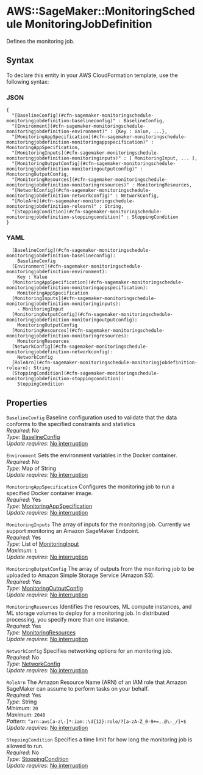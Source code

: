 # AWS::SageMaker::MonitoringSchedule MonitoringJobDefinition<a name="aws-properties-sagemaker-monitoringschedule-monitoringjobdefinition"></a>

Defines the monitoring job\.

## Syntax<a name="aws-properties-sagemaker-monitoringschedule-monitoringjobdefinition-syntax"></a>

To declare this entity in your AWS CloudFormation template, use the following syntax:

### JSON<a name="aws-properties-sagemaker-monitoringschedule-monitoringjobdefinition-syntax.json"></a>

```
{
  "[BaselineConfig](#cfn-sagemaker-monitoringschedule-monitoringjobdefinition-baselineconfig)" : BaselineConfig,
  "[Environment](#cfn-sagemaker-monitoringschedule-monitoringjobdefinition-environment)" : {Key : Value, ...},
  "[MonitoringAppSpecification](#cfn-sagemaker-monitoringschedule-monitoringjobdefinition-monitoringappspecification)" : MonitoringAppSpecification,
  "[MonitoringInputs](#cfn-sagemaker-monitoringschedule-monitoringjobdefinition-monitoringinputs)" : [ MonitoringInput, ... ],
  "[MonitoringOutputConfig](#cfn-sagemaker-monitoringschedule-monitoringjobdefinition-monitoringoutputconfig)" : MonitoringOutputConfig,
  "[MonitoringResources](#cfn-sagemaker-monitoringschedule-monitoringjobdefinition-monitoringresources)" : MonitoringResources,
  "[NetworkConfig](#cfn-sagemaker-monitoringschedule-monitoringjobdefinition-networkconfig)" : NetworkConfig,
  "[RoleArn](#cfn-sagemaker-monitoringschedule-monitoringjobdefinition-rolearn)" : String,
  "[StoppingCondition](#cfn-sagemaker-monitoringschedule-monitoringjobdefinition-stoppingcondition)" : StoppingCondition
}
```

### YAML<a name="aws-properties-sagemaker-monitoringschedule-monitoringjobdefinition-syntax.yaml"></a>

```
  [BaselineConfig](#cfn-sagemaker-monitoringschedule-monitoringjobdefinition-baselineconfig):
    BaselineConfig
  [Environment](#cfn-sagemaker-monitoringschedule-monitoringjobdefinition-environment):
    Key : Value
  [MonitoringAppSpecification](#cfn-sagemaker-monitoringschedule-monitoringjobdefinition-monitoringappspecification):
    MonitoringAppSpecification
  [MonitoringInputs](#cfn-sagemaker-monitoringschedule-monitoringjobdefinition-monitoringinputs):
    - MonitoringInput
  [MonitoringOutputConfig](#cfn-sagemaker-monitoringschedule-monitoringjobdefinition-monitoringoutputconfig):
    MonitoringOutputConfig
  [MonitoringResources](#cfn-sagemaker-monitoringschedule-monitoringjobdefinition-monitoringresources):
    MonitoringResources
  [NetworkConfig](#cfn-sagemaker-monitoringschedule-monitoringjobdefinition-networkconfig):
    NetworkConfig
  [RoleArn](#cfn-sagemaker-monitoringschedule-monitoringjobdefinition-rolearn): String
  [StoppingCondition](#cfn-sagemaker-monitoringschedule-monitoringjobdefinition-stoppingcondition):
    StoppingCondition
```

## Properties<a name="aws-properties-sagemaker-monitoringschedule-monitoringjobdefinition-properties"></a>

`BaselineConfig` <a name="cfn-sagemaker-monitoringschedule-monitoringjobdefinition-baselineconfig"></a>
Baseline configuration used to validate that the data conforms to the specified constraints and statistics  
_Required_: No  
_Type_: [BaselineConfig](aws-properties-sagemaker-monitoringschedule-baselineconfig.md)  
_Update requires_: [No interruption](https://docs.aws.amazon.com/AWSCloudFormation/latest/UserGuide/using-cfn-updating-stacks-update-behaviors.html#update-no-interrupt)

`Environment` <a name="cfn-sagemaker-monitoringschedule-monitoringjobdefinition-environment"></a>
Sets the environment variables in the Docker container\.  
_Required_: No  
_Type_: Map of String  
_Update requires_: [No interruption](https://docs.aws.amazon.com/AWSCloudFormation/latest/UserGuide/using-cfn-updating-stacks-update-behaviors.html#update-no-interrupt)

`MonitoringAppSpecification` <a name="cfn-sagemaker-monitoringschedule-monitoringjobdefinition-monitoringappspecification"></a>
Configures the monitoring job to run a specified Docker container image\.  
_Required_: Yes  
_Type_: [MonitoringAppSpecification](aws-properties-sagemaker-monitoringschedule-monitoringappspecification.md)  
_Update requires_: [No interruption](https://docs.aws.amazon.com/AWSCloudFormation/latest/UserGuide/using-cfn-updating-stacks-update-behaviors.html#update-no-interrupt)

`MonitoringInputs` <a name="cfn-sagemaker-monitoringschedule-monitoringjobdefinition-monitoringinputs"></a>
The array of inputs for the monitoring job\. Currently we support monitoring an Amazon SageMaker Endpoint\.  
_Required_: Yes  
_Type_: List of [MonitoringInput](aws-properties-sagemaker-monitoringschedule-monitoringinput.md)  
_Maximum_: `1`  
_Update requires_: [No interruption](https://docs.aws.amazon.com/AWSCloudFormation/latest/UserGuide/using-cfn-updating-stacks-update-behaviors.html#update-no-interrupt)

`MonitoringOutputConfig` <a name="cfn-sagemaker-monitoringschedule-monitoringjobdefinition-monitoringoutputconfig"></a>
The array of outputs from the monitoring job to be uploaded to Amazon Simple Storage Service \(Amazon S3\)\.  
_Required_: Yes  
_Type_: [MonitoringOutputConfig](aws-properties-sagemaker-monitoringschedule-monitoringoutputconfig.md)  
_Update requires_: [No interruption](https://docs.aws.amazon.com/AWSCloudFormation/latest/UserGuide/using-cfn-updating-stacks-update-behaviors.html#update-no-interrupt)

`MonitoringResources` <a name="cfn-sagemaker-monitoringschedule-monitoringjobdefinition-monitoringresources"></a>
Identifies the resources, ML compute instances, and ML storage volumes to deploy for a monitoring job\. In distributed processing, you specify more than one instance\.  
_Required_: Yes  
_Type_: [MonitoringResources](aws-properties-sagemaker-monitoringschedule-monitoringresources.md)  
_Update requires_: [No interruption](https://docs.aws.amazon.com/AWSCloudFormation/latest/UserGuide/using-cfn-updating-stacks-update-behaviors.html#update-no-interrupt)

`NetworkConfig` <a name="cfn-sagemaker-monitoringschedule-monitoringjobdefinition-networkconfig"></a>
Specifies networking options for an monitoring job\.  
_Required_: No  
_Type_: [NetworkConfig](aws-properties-sagemaker-monitoringschedule-networkconfig.md)  
_Update requires_: [No interruption](https://docs.aws.amazon.com/AWSCloudFormation/latest/UserGuide/using-cfn-updating-stacks-update-behaviors.html#update-no-interrupt)

`RoleArn` <a name="cfn-sagemaker-monitoringschedule-monitoringjobdefinition-rolearn"></a>
The Amazon Resource Name \(ARN\) of an IAM role that Amazon SageMaker can assume to perform tasks on your behalf\.  
_Required_: Yes  
_Type_: String  
_Minimum_: `20`  
_Maximum_: `2048`  
_Pattern_: `^arn:aws[a-z\-]*:iam::\d{12}:role/?[a-zA-Z_0-9+=,.@\-_/]+$`  
_Update requires_: [No interruption](https://docs.aws.amazon.com/AWSCloudFormation/latest/UserGuide/using-cfn-updating-stacks-update-behaviors.html#update-no-interrupt)

`StoppingCondition` <a name="cfn-sagemaker-monitoringschedule-monitoringjobdefinition-stoppingcondition"></a>
Specifies a time limit for how long the monitoring job is allowed to run\.  
_Required_: No  
_Type_: [StoppingCondition](aws-properties-sagemaker-monitoringschedule-stoppingcondition.md)  
_Update requires_: [No interruption](https://docs.aws.amazon.com/AWSCloudFormation/latest/UserGuide/using-cfn-updating-stacks-update-behaviors.html#update-no-interrupt)

